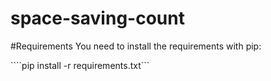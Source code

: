 # space-saving-count

#Requirements
You need to install the requirements with pip:

````pip install -r requirements.txt```